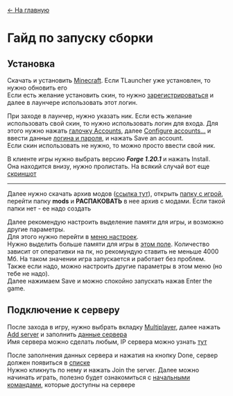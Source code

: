 [<- На главную](https://github.com/evgeniy-kotin/minecraft-v4?tab=readme-ov-file#оглавление)

# Гайд по запуску сборки

## Установка

Скачать и установить [Minecraft](https://tlauncher.org/). Если TLauncher уже установлен, то нужно обновить его</br>
Если есть желание установить скин, то нужно [зарегистрироваться](https://tlauncher.org/ru/reg/) и далее в лаунчере использовать этот логин.

При заходе в лаунчер, нужно указать ник. Если есть желание использовать свой скин, то нужно использовать логин для входа. Для этого нужно нажать [галочку Accounts](https://github.com/evgeniy-kotin/minecraft-v4/blob/main/images/install_accounts.png), далее [Configure accounts...](https://github.com/evgeniy-kotin/minecraft-v4/blob/main/images/install_configure_accounts.png) и ввести данные [логина и пароля](https://github.com/evgeniy-kotin/minecraft-v4/blob/main/images/install_add_account.png), и нажать Save an account.</br>
Если скин использовать не нужно, то можно просто ввести свой ник.

В клиенте игры нужно выбрать версию ***Forge 1.20.1*** и нажать Install.</br>
Она находится внизу, нужно пролистать. На всякий случай вот еще [скриншот](https://github.com/evgeniy-kotin/minecraft-v4/blob/main/images/install_version.png)</br>

___

Далее нужно скачать архив модов ([ссылка тут](https://github.com/evgeniy-kotin/minecraft-v4?tab=readme-ov-file#информация-о-сервере)), открыть [папку с игрой](https://github.com/evgeniy-kotin/minecraft-v4/blob/main/images/install_modfolder.png), 
перейти папку **mods** и **РАСПАКОВАТЬ** в нее архив с модами. Если такой папки нет - ее надо создать

Далее рекомендую настроить выделение памяти для игры, и возможно другие параметры.</br>
Для этого нужно перейти в [меню настроек](https://github.com/evgeniy-kotin/minecraft-v4/blob/main/images/install_settings.png).</br>
Нужно выделить больше памяти для игры в [этом поле](https://github.com/evgeniy-kotin/minecraft-v4/blob/main/images/install_memory.png). Количество зависит от оперативки на пк, но рекомундую ставить не меньше 4000 Мб. На таком значении игра запускается и работает без проблем.</br>
Также если надо, можно настроить другие параметры в этом меню (но тебе не надо).</br>
Далее нажимаем Save и можно спокойно запускать нажав Enter the game.

## Подключение к серверу

После захода в игру, нужно выбрать вкладку [Multiplayer](https://github.com/evgeniy-kotin/minecraft-v4/blob/main/images/game_servers.png), 
далее нажать [Add server](https://github.com/evgeniy-kotin/minecraft-v4/blob/main/images/game_addserver.png) 
и заполнить [данные сервера](https://github.com/evgeniy-kotin/minecraft-v4/blob/main/images/game_serverdata.png)</br>
Имя сервера можно сделать любым, IP сервера можно узнать [тут](https://github.com/evgeniy-kotin/minecraft-v4?tab=readme-ov-file#информация-о-сервере)</br>

После заполнения данных сервера и нажатия на кнопку Done, сервер должен появиться в [списке](https://github.com/evgeniy-kotin/minecraft-v4/blob/main/images/game_joinserver.png)</br>
Нужно кликнуть по нему и нажать Join the server. Далее можно начинать играть, полезно будет ознакомиться с [начальными командами](https://github.com/evgeniy-kotin/minecraft-v4/blob/main/guides/start.md), которые доступны на сервере